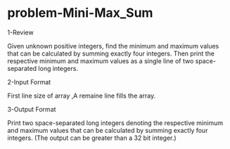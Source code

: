 # problem-Mini-Max_Sum

1-Review

Given unknown positive integers, find the minimum and maximum values that can be calculated by summing exactly four integers. Then print the respective minimum and maximum values as a single line of two space-separated long integers. 

2-Input Format

First line size of array ,A remaine line fills the array.

3-Output Format

Print two space-separated long integers denoting the respective minimum and maximum values that can be calculated by summing exactly four integers. (The output can be greater than a 32 bit integer.)
